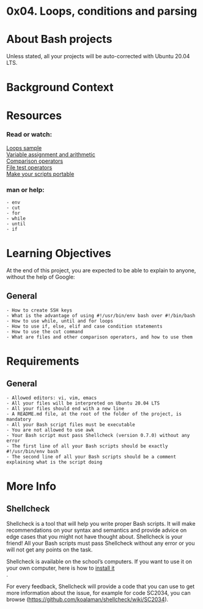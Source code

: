 # 0x04. Loops, conditions and parsing

# About Bash projects
Unless stated, all your projects will be auto-corrected with Ubuntu 20.04 LTS.

# Background Context

# Resources

### Read or watch:
[Loops sample](https://tldp.org/LDP/Bash-Beginners-Guide/html/sect_09_01.html)<br>
[Variable assignment and arithmetic](https://tldp.org/LDP/abs/html/ops.html)<br>
[Comparison operators](https://tldp.org/LDP/abs/html/comparison-ops.html)<br>
[File test operators](https://tldp.org/LDP/abs/html/fto.html)<br>
[Make your scripts portable](https://www.cyberciti.biz/tips/finding-bash-perl-python-portably-using-env.html)<br>

### man or help:

	- env
	- cut
	- for
	- while
	- until
	- if 

# Learning Objectives

At the end of this project, you are expected to be able to explain to anyone, without the help of Google:

## General
	- How to create SSH keys
	- What is the advantage of using #!/usr/bin/env bash over #!/bin/bash
	- How to use while, until and for loops
	- How to use if, else, elif and case condition statements
	- How to use the cut command
	- What are files and other comparison operators, and how to use them

# Requirements

## General

	- Allowed editors: vi, vim, emacs
	- All your files will be interpreted on Ubuntu 20.04 LTS
	- All your files should end with a new line
	- A README.md file, at the root of the folder of the project, is mandatory
	- All your Bash script files must be executable
	- You are not allowed to use awk
	- Your Bash script must pass Shellcheck (version 0.7.0) without any error
	- The first line of all your Bash scripts should be exactly #!/usr/bin/env bash
	- The second line of all your Bash scripts should be a comment explaining what is the script doing

# More Info

## Shellcheck

Shellcheck is a tool that will help you write proper Bash scripts. It will make recommendations on your syntax and semantics and provide advice on edge cases that you might not have thought about. Shellcheck is your friend! All your Bash scripts must pass Shellcheck without any error or you will not get any points on the task.

Shellcheck is available on the school’s computers. If you want to use it on your own computer, here is how to [install it](https://github.com/koalaman/shellcheck#installing)<br>.

For every feedback, Shellcheck will provide a code that you can use to get more information about the issue, for example for code SC2034, you can browse (https://github.com/koalaman/shellcheck/wiki/SC2034).
